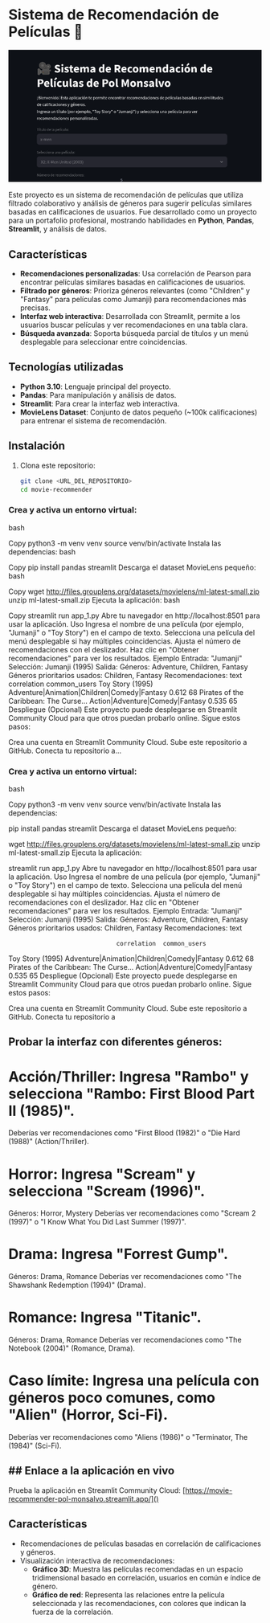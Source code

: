 # Sistema de Recomendación de Películas 🎥

![Captura de la interfaz](assets/streamlit.png)

Este proyecto es un sistema de recomendación de películas que utiliza filtrado colaborativo y análisis de géneros para sugerir películas similares basadas en calificaciones de usuarios. Fue desarrollado como un proyecto para un portafolio profesional, mostrando habilidades en **Python**, **Pandas**, **Streamlit**, y análisis de datos.

## Características
- **Recomendaciones personalizadas**: Usa correlación de Pearson para encontrar películas similares basadas en calificaciones de usuarios.
- **Filtrado por géneros**: Prioriza géneros relevantes (como "Children" y "Fantasy" para películas como Jumanji) para recomendaciones más precisas.
- **Interfaz web interactiva**: Desarrollada con Streamlit, permite a los usuarios buscar películas y ver recomendaciones en una tabla clara.
- **Búsqueda avanzada**: Soporta búsqueda parcial de títulos y un menú desplegable para seleccionar entre coincidencias.

## Tecnologías utilizadas
- **Python 3.10**: Lenguaje principal del proyecto.
- **Pandas**: Para manipulación y análisis de datos.
- **Streamlit**: Para crear la interfaz web interactiva.
- **MovieLens Dataset**: Conjunto de datos pequeño (~100k calificaciones) para entrenar el sistema de recomendación.

## Instalación
1. Clona este repositorio:
   ```bash
   git clone <URL_DEL_REPOSITORIO>
   cd movie-recommender

### Crea y activa un entorno virtual:
bash

Copy
python3 -m venv venv
source venv/bin/activate
Instala las dependencias:
bash

Copy
pip install pandas streamlit
Descarga el dataset MovieLens pequeño:
bash

Copy
wget http://files.grouplens.org/datasets/movielens/ml-latest-small.zip
unzip ml-latest-small.zip
Ejecuta la aplicación:
bash

Copy
streamlit run app_1.py
Abre tu navegador en http://localhost:8501 para usar la aplicación.
Uso
Ingresa el nombre de una película (por ejemplo, "Jumanji" o "Toy Story") en el campo de texto.
Selecciona una película del menú desplegable si hay múltiples coincidencias.
Ajusta el número de recomendaciones con el deslizador.
Haz clic en "Obtener recomendaciones" para ver los resultados.
Ejemplo
Entrada: "Jumanji"
Selección: Jumanji (1995)
Salida:
Géneros: Adventure, Children, Fantasy
Géneros prioritarios usados: Children, Fantasy
Recomendaciones:
text
                                   correlation  common_users
Toy Story (1995)                              Adventure|Animation|Children|Comedy|Fantasy  0.612        68
Pirates of the Caribbean: The Curse...        Action|Adventure|Comedy|Fantasy            0.535        65
Despliegue (Opcional)
Este proyecto puede desplegarse en Streamlit Community Cloud para que otros puedan probarlo online. Sigue estos pasos:

Crea una cuenta en Streamlit Community Cloud.
Sube este repositorio a GitHub.
Conecta tu repositorio a...

### Crea y activa un entorno virtual:
bash

Copy
python3 -m venv venv
source venv/bin/activate
Instala las dependencias:

pip install pandas streamlit
Descarga el dataset MovieLens pequeño:

wget http://files.grouplens.org/datasets/movielens/ml-latest-small.zip
unzip ml-latest-small.zip
Ejecuta la aplicación:

streamlit run app_1.py
Abre tu navegador en http://localhost:8501 para usar la aplicación.
Uso
Ingresa el nombre de una película (por ejemplo, "Jumanji" o "Toy Story") en el campo de texto.
Selecciona una película del menú desplegable si hay múltiples coincidencias.
Ajusta el número de recomendaciones con el deslizador.
Haz clic en "Obtener recomendaciones" para ver los resultados.
Ejemplo
Entrada: "Jumanji"
Selección: Jumanji (1995)
Salida:
Géneros: Adventure, Children, Fantasy
Géneros prioritarios usados: Children, Fantasy
Recomendaciones:
text

                                  correlation  common_users
Toy Story (1995)                              Adventure|Animation|Children|Comedy|Fantasy  0.612        68
Pirates of the Caribbean: The Curse...        Action|Adventure|Comedy|Fantasy            0.535        65
Despliegue (Opcional)
Este proyecto puede desplegarse en Streamlit Community Cloud para que otros puedan probarlo online. Sigue estos pasos:

Crea una cuenta en Streamlit Community Cloud.
Sube este repositorio a GitHub.
Conecta tu repositorio a

## Probar la interfaz con diferentes géneros:
# Acción/Thriller: Ingresa "Rambo" y selecciona "Rambo: First Blood Part II (1985)".
Deberías ver recomendaciones como "First Blood (1982)" o "Die Hard (1988)" (Action/Thriller).

# Horror: Ingresa "Scream" y selecciona "Scream (1996)".
Géneros: Horror, Mystery
Deberías ver recomendaciones como "Scream 2 (1997)" o "I Know What You Did Last Summer (1997)".

# Drama: Ingresa "Forrest Gump".
Géneros: Drama, Romance
Deberías ver recomendaciones como "The Shawshank Redemption (1994)" (Drama).
# Romance: Ingresa "Titanic".
Géneros: Drama, Romance
Deberías ver recomendaciones como "The Notebook (2004)" (Romance, Drama).

# Caso límite: Ingresa una película con géneros poco comunes, como "Alien" (Horror, Sci-Fi).
Deberías ver recomendaciones como "Aliens (1986)" o "Terminator, The (1984)" (Sci-Fi).

## ## Enlace a la aplicación en vivo
Prueba la aplicación en Streamlit Community Cloud: [https://movie-recommender-pol-monsalvo.streamlit.app/]()

## Características
- Recomendaciones de películas basadas en correlación de calificaciones y géneros.
- Visualización interactiva de recomendaciones:
  - **Gráfico 3D**: Muestra las películas recomendadas en un espacio tridimensional basado en correlación, usuarios en común e índice de género.
  - **Gráfico de red**: Representa las relaciones entre la película seleccionada y las recomendaciones, con colores que indican la fuerza de la correlación.